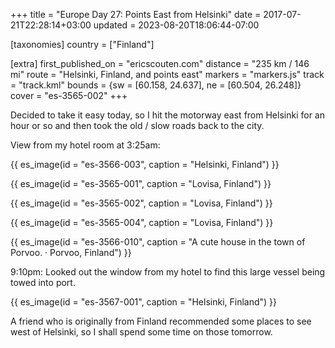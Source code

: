 +++
title = "Europe Day 27: Points East from Helsinki"
date = 2017-07-21T22:28:14+03:00
updated = 2023-08-20T18:06:44-07:00

[taxonomies]
country = ["Finland"]

[extra]
first_published_on = "ericscouten.com"
distance = "235 km / 146 mi"
route = "Helsinki, Finland, and points east"
markers = "markers.js"
track = "track.kml"
bounds = {sw = [60.158, 24.637], ne = [60.504, 26.248]}
cover = "es-3565-002"
+++

Decided to take it easy today, so I hit the motorway east from Helsinki for an hour or so and then took the old / slow roads back to the city.

<!-- more -->

View from my hotel room at 3:25am:

{{ es_image(id = "es-3566-003", caption = "Helsinki, Finland") }}

{{ es_image(id = "es-3565-001", caption = "Lovisa, Finland") }}

{{ es_image(id = "es-3565-002", caption = "Lovisa, Finland") }}

{{ es_image(id = "es-3565-004", caption = "Lovisa, Finland") }}

{{ es_image(id = "es-3566-010", caption = "A cute house in the town of Porvoo. · Porvoo, Finland") }}

9:10pm: Looked out the window from my hotel to find this large vessel being towed into port.

{{ es_image(id = "es-3567-001", caption = "Helsinki, Finland") }}

A friend who is originally from Finland recommended some places to see west of Helsinki, so I shall spend some time on those tomorrow.
